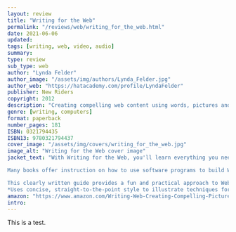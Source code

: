 ```yaml
---
layout: review
title: "Writing for the Web"
permalink: "/reviews/web/writing_for_the_web.html"
date: 2021-06-06
updated: 
tags: [writing, web, video, audio]
summary: 
type: review
sub_type: web
author: "Lynda Felder"
author_image: "/assets/img/authors/Lynda_Felder.jpg"
author_web: "https://hatacademy.com/profile/LyndaFelder"
publisher: New Riders
copyright: 2012
description: "Creating compelling web content using words, pictures and sound"
genre: [writing, computers]
format: paperback
number_pages: 181
ISBN: 0321794435
ISBN13: 9780321794437
cover_image: "/assets/img/covers/writing_for_the_web.jpg"
image_alt: "Writing for the Web cover image"
jacket_text: "With Writing for the Web, you'll learn everything you need to know to create effective Web content using words, pictures, and sound. Follow along as instructor and writer Lynda Felder combines easy-to-follow guidelines with photographs, lists, and tables to illustrate the key concepts behind writing nonlinear, interactive stories; creating succinct and clear copy; and working compelling images, motion graphics, and sound into your content.

Many books offer instruction on how to use software programs to build Web sites, podcasts, and illustrations. But only Writing for the Web explains when and why an author might choose an illustration over a photograph, motion graphics over text, or a slice of Beethoven's Fifth over the sound of a bubbling brook. Focusing on storytelling techniques that work best for digital media, this book describes the essential skills and tools in a Web author's toolbox, including a thorough understanding of grammar and style, a critical eye for photography, and an ear for just the right sound byte for a podcast.

This clearly written guide provides a fun and practical approach to Web writing that busy students and writers will be eager to learn and explore.
*Uses concise, straight-to-the-point style to illustrate techniques for writing sharp and focused Web copy, coupled with compelling visuals and sound *Focuses on writing practices and guidelines, with exercises and prompts developed and tested by the author *Features clear design, with plenty of pictures and visual elements, and a friendly and knowledgeable voice"
amazon: "https://www.amazon.com/Writing-Web-Creating-Compelling-Pictures-ebook/dp/B00602MJ92/ref=sr_1_1?crid=158YDQYBMBLVZ&dchild=1&keywords=writing+for+the+web&qid=1623331188&sprefix=writing+for+the%2Caps%2C169&sr=8-1"
intro: 
---
```



This is a test.

